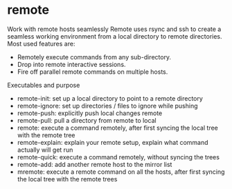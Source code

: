 remote
======

Work with remote hosts seamlessly
Remote uses rsync and ssh to create a seamless working environment from a local directory to remote directories. 
Most used features are:
* Remotely execute commands from any sub-directory. 
* Drop into remote interactive sessions.
* Fire off parallel remote commands on multiple hosts.

Executables and purpose
* remote-init: set up a local directory to point to a remote directory
* remote-ignore: set up directories / files to ignore while pushing
* remote-push: explicitly push local changes remote
* remote-pull: pull a directory from remote to local
* remote: execute a command remotely, after first syncing the local tree with the remote tree
* remote-explain: explain your remote setup, explain what command actually will get run
* remote-quick: execute a command remotely, without syncing the trees
* remote-add: add another remote host to the mirror list
* mremote: execute a remote command on all the hosts, after first syncing the local tree with the remote trees
